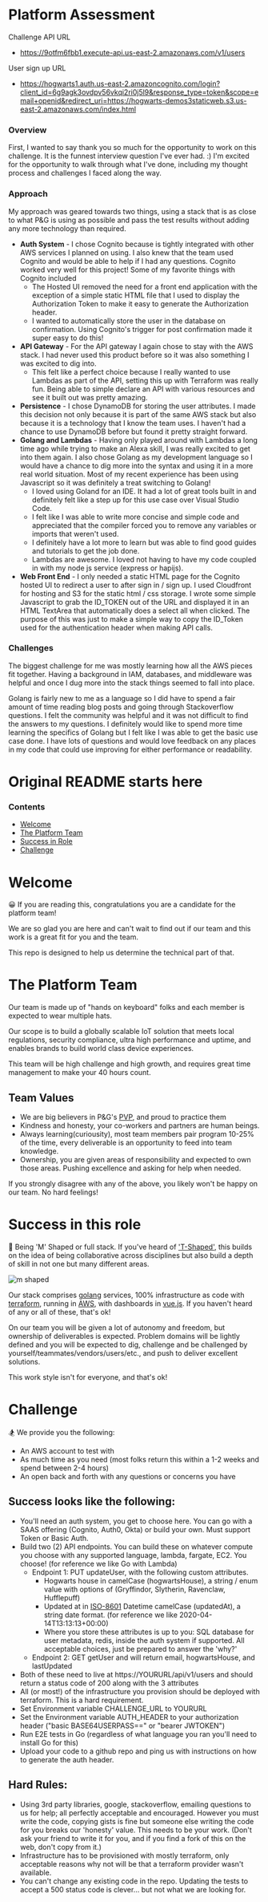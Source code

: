 # Platform Assessment

Challenge API URL
- https://9otfm6fbb1.execute-api.us-east-2.amazonaws.com/v1/users

User sign up URL
- https://hogwarts1.auth.us-east-2.amazoncognito.com/login?client_id=6g9agk3ovdpv56vkqi2ri0j5l9&response_type=token&scope=email+openid&redirect_uri=https://hogwarts-demos3staticweb.s3.us-east-2.amazonaws.com/index.html


### Overview

First, I wanted to say thank you so much for the opportunity to work on this challenge.  It is the funnest
interview question I've ever had. :) I'm excited for the opportunity to walk through what I've done, including
my thought process and challenges I faced along the way.

### Approach

My approach was geared towards two things, using a stack that is as close to what P&G is using as possible and 
pass the test results without adding any more technology than required. 

- **Auth System** - I chose Cognito because is tightly integrated with other AWS services I planned on using. I also 
knew that the team used Cognito and would be able to help if I had any questions. Cognito worked very well for this
project! Some of my favorite things with Cognito included
    - The Hosted UI removed the need for a front end application with the exception of a simple static HTML file that
    I used to display the Authorization Token to make it easy to generate the Authorization header.
    - I wanted to automatically store the user in the database on confirmation. Using Cognito's trigger for post
    confirmation made it super easy to do this!
- **API Gateway** - For the API gateway I again chose to stay with the AWS stack. I had never used this product before so
it was also something I was excited to dig into.  
    - This felt like a perfect choice because I really wanted to use Lambdas as part of the API, setting this up with
    Terraform was really fun.  Being able to simple declare an API with various resources and see it built out was
    pretty amazing.
- **Persistence** - I chose DynamoDB for storing the user attributes. I made this decision not only because it is part of the same
AWS stack but also because it is a technology that I know the team uses.  I haven't had a chance to use DynamoDB before 
but found it pretty straight forward.
- **Golang and Lambdas** - Having only played around with Lambdas a long time ago while trying to make an Alexa skill, I was
really excited to get into them again.  I also chose Golang as my development language so I would have a chance to dig
more into the syntax and using it in a more real world situation.  Most of my recent experience has been using Javascript
so it was definitely a treat switching to Golang!
    - I loved using Goland for an IDE.  It had a lot of great tools built in and definitely felt like a step up for this
    use case over Visual Studio Code.
    - I felt like I was able to write more concise and simple code and appreciated that the compiler forced you to remove
    any variables or imports that weren't used.  
    - I definitely have a lot more to learn but was able to find good guides and tutorials to get the job done.
    - Lambdas are awesome.  I loved not having to have my code coupled in with my node js service (express or hapijs).
- **Web Front End** - I only needed a static HTML page for the Cognito hosted UI to redirect a user to after sign in / sign
up.  I used Cloudfront for hosting and S3 for the static html / css storage.  I wrote some simple Javascript to grab the
ID_TOKEN out of the URL and displayed it in an HTML TextArea that automatically does a select all when clicked.  The
purpose of this was just to make a simple way to copy the ID_Token used for the authentication header when making API calls.
    
### Challenges

The biggest challenge for me was mostly learning how all the AWS pieces fit together. Having a background in IAM, databases, and middleware was helpful and once I dug more into the stack things seemed to fall into place.

Golang is fairly new to me as a language so I did have to spend a fair amount of time reading blog posts and going through Stackoverflow questions. I felt the community was helpful and it was not difficult to find the answers to my questions. I definitely would like to spend more time learning the specifics of Golang but I felt like I was able to get the basic use case done. I have lots of questions and would love feedback on any places in my code that could use improving for either performance or readability.


# Original README starts here

### Contents
- [Welcome](#welcome)
- [The Platform Team](#the-platform-team)
- [Success in Role](#success-in-this-role)
- [Challenge](#challenge)



# Welcome 
😀
If you are reading this, congratulations you are a candidate for the platform team!

We are so glad you are here and can't wait to find out if our team and this work is a great fit for you and the team.

This repo is designed to help us determine the technical part of that.

# The Platform Team
Our team is made up of "hands on keyboard" folks and each member is expected to wear multiple hats.

Our scope is to build a globally scalable IoT solution that meets local regulations, security compliance,
ultra high performance and uptime, and enables brands to build world class device experiences.

This team will be high challenge and high growth, and requires great time management to make your 40 hours count.

## Team Values
- We are big believers in P&G's [PVP](https://us.pg.com/policies-and-practices/purpose-values-and-principles/), and proud to practice them
- Kindness and honesty, your co-workers and partners are human beings.
- Always learning(curiousity), most team members pair program 10-25% of the time, 
 every deliverable is an opportunity to feed into team knowledge.
 - Ownership, you are given areas of responsibility and expected to own those areas. Pushing excellence and asking for help when needed.
 
If you strongly disagree with any of the above, you likely won't be happy on our team. No hard feelings!

# Success in this role
🚀
Being 'M' Shaped or full stack.  If you've heard of ['T-Shaped'](https://chiefexecutive.net/ideo-ceo-tim-brown-t-shaped-stars-the-backbone-of-ideoaes-collaborative-culture__trashed/), this builds on the idea of being collaborative across disciplines but also build a depth of skill in not one but many different areas.

![m shaped](images/m_shaped.png "M shaped diagram")

Our stack comprises [golang](https://golang.org/) services, 100% infrastructure as code with [terraform](https://www.terraform.io/docs/providers/aws/index.html), running in [AWS](https://aws.amazon.com), with dashboards in [vue.js](https://vuejs.org/). If you haven't heard of any or all of these, that's ok!

On our team you will be given a lot of autonomy and freedom, but ownership of deliverables is expected.
Problem domains will be lightly defined and you will be expected to dig, challenge and be challenged by yourself/teammates/vendors/users/etc., and push to deliver excellent solutions.

This work style isn't for everyone, and that's ok!


 
 # Challenge
 🏂
 We provide you the following:
 - An AWS account to test with
 - As much time as you need (most folks return this within a 1-2 weeks and spend between 2-4 hours)
 - An open back and forth with any questions or concerns you have
 
 ## Success looks like the following:
 - You'll need an auth system, you get to choose here. You can go with a SAAS offering (Cognito, Auth0, Okta) or build your own. Must support Token or Basic Auth.
 - Build two (2) API endpoints. You can build these on whatever compute you choose with any supported language, lambda, fargate, EC2. You choose! (for reference we like Go with Lambda)
    - Endpoint 1: PUT updateUser, with the following custom attributes.
        - Hogwarts house in camelCase (hogwartsHouse), a string / enum value with options of (Gryffindor, Slytherin, Ravenclaw, Hufflepuff)
        - Updated at in [ISO-8601](https://en.wikipedia.org/wiki/ISO_8601) Datetime camelCase (updatedAt), a string date format. (for reference we like 2020-04-14T13:13:13+00:00)
        - Where you store these attributes is up to you: SQL database for user metadata, redis, inside the auth system if supported. All acceptable choices, just be prepared to answer the 'why?'
   - Endpoint 2: GET getUser and will return email, hogwartsHouse, and lastUpdated
- Both of these need to live at https://YOURURL/api/v1/users and should return a status code of 200 along with the 3 attributes
- All (or most!) of the infrastructure you provision should be deployed with terraform. This is a hard requirement.
- Set Environment variable CHALLENGE_URL to YOURURL
- Set the Environment variable AUTH_HEADER to your authorization header ("basic BASE64USERPASS==" or "bearer JWTOKEN")
- Run E2E tests in Go (regardless of what language you ran you'll need to install Go for this)
- Upload your code to a github repo and ping us with instructions on how to generate the auth header.

## Hard Rules:
- Using 3rd party libraries, google, stackoverflow, emailing questions to us for help; all perfectly acceptable and encouraged.
However you must write the code, copying gists is fine but someone else writing the code for you breaks our 'honesty' value. This needs to be your work. (Don't ask your friend to write it for you, and if you find a fork of this on the web, don't copy from it.)
- Infrastructure has to be provisioned with mostly terraform, only acceptable reasons why not will be that a terraform provider wasn't available.
- You can't change any existing code in the repo. Updating the tests to accept a 500 status code is clever... but not what we are looking for.
   
 
